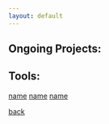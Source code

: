 ```yaml
---
layout: default
---
```



## Ongoing Projects:


## Tools:
[name](link)
[name](link)
[name](link)


[back](../index.md)
